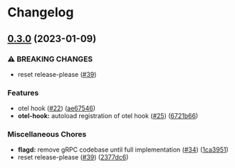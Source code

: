 # Changelog

## [0.3.0](https://github.com/open-feature-php/flagd-provider/compare/0.2.0...0.3.0) (2023-01-09)


### ⚠ BREAKING CHANGES

* reset release-please ([#39](https://github.com/open-feature-php/flagd-provider/issues/39))

### Features

* otel hook ([#22](https://github.com/open-feature-php/flagd-provider/issues/22)) ([ae67546](https://github.com/open-feature-php/flagd-provider/commit/ae675465598934601213f772d60778f8a6e2358c))
* **otel-hook:** autoload registration of otel hook ([#25](https://github.com/open-feature-php/flagd-provider/issues/25)) ([6721b66](https://github.com/open-feature-php/flagd-provider/commit/6721b66fafc6f78df11bf07b963dfd99c78417f4))


### Miscellaneous Chores

* **flagd:** remove gRPC codebase until full implementation ([#34](https://github.com/open-feature-php/flagd-provider/issues/34)) ([1ca3951](https://github.com/open-feature-php/flagd-provider/commit/1ca3951fe67d017f70e4ed0a3e09111b800c100d))
* reset release-please ([#39](https://github.com/open-feature-php/flagd-provider/issues/39)) ([2377dc6](https://github.com/open-feature-php/flagd-provider/commit/2377dc62b061e11d065a6401fd58056c49de0de0))
